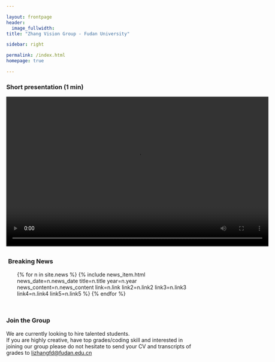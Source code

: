 ```yaml
---

layout: frontpage
header:
  image_fullwidth:
title: "Zhang Vision Group - Fudan University"

sidebar: right

permalink: /index.html
homepage: true

---
```


<div class="pc dark-section" style="">

<h3> Short presentation (1 min) </h3> 
<video width="700" height="400" controls>
            <source src="https://www.robots.ox.ac.uk/~lz/dgmn/5-1min.mp4" type="video/mp4">
            Your browser does not support the video tag.
</video>

</div>

<div class="row" style= "margin-top: 30px; max-height: 540px; margin-left: 1%">
    <div class="light-section mt-6 mb-6">
      <h3 class="section-title">Breaking News</h3>
      <ul class="timeline col-md-6 off-md-6">
        {% for n in site.news %}
          {% include news_item.html 
              news_date=n.news_date 
              title=n.title 
              year=n.year 
              news_content=n.news_content 
              link=n.link 
              link2=n.link2
              link3=n.link3
              link4=n.link4
              link5=n.link5
          %}
        {% endfor %}
      </ul>
  </div>
</div>

<div class="pc dark-section" style="">
  <br>
  <h3 class="section-title"> Join the Group </h3> 

  We are currently looking to hire talented students. 
  <br>
  If you are highly creative, have top grades/coding skill and interested in joining our group please do not hesitate to send your CV and transcripts of grades to <a href="mailto:lizhangfd@fudan.edu.cn">lizhangfd@fudan.edu.cn </a>

</div>
